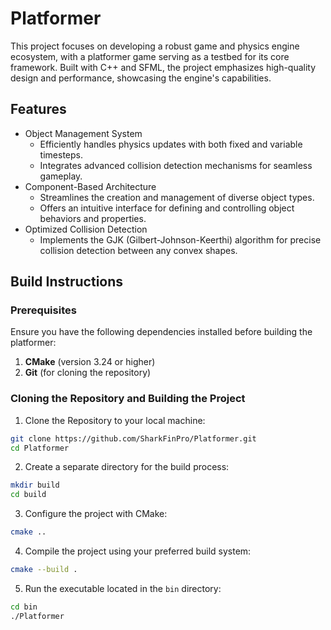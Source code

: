 # Platformer

This project focuses on developing a robust game and physics engine ecosystem, with a platformer game serving as a testbed for its core framework.
Built with C++ and SFML, the project emphasizes high-quality design and performance, showcasing the engine's capabilities.

## Features

- Object Management System 
  - Efficiently handles physics updates with both fixed and variable timesteps.
  - Integrates advanced collision detection mechanisms for seamless gameplay.
- Component-Based Architecture
  - Streamlines the creation and management of diverse object types.
  - Offers an intuitive interface for defining and controlling object behaviors and properties.
- Optimized Collision Detection
  - Implements the GJK (Gilbert-Johnson-Keerthi) algorithm for precise collision detection between any convex shapes.

## Build Instructions

### Prerequisites

Ensure you have the following dependencies installed before building the platformer:
1. **CMake** (version 3.24 or higher)
2. **Git** (for cloning the repository)

### Cloning the Repository and Building the Project

1. Clone the Repository to your local machine:
```bash
git clone https://github.com/SharkFinPro/Platformer.git
cd Platformer
```

2. Create a separate directory for the build process:
```bash
mkdir build
cd build
```

3. Configure the project with CMake:
```bash
cmake ..
```

4. Compile the project using your preferred build system:
```bash
cmake --build .
```

5. Run the executable located in the `bin` directory:
```bash
cd bin
./Platformer
```

